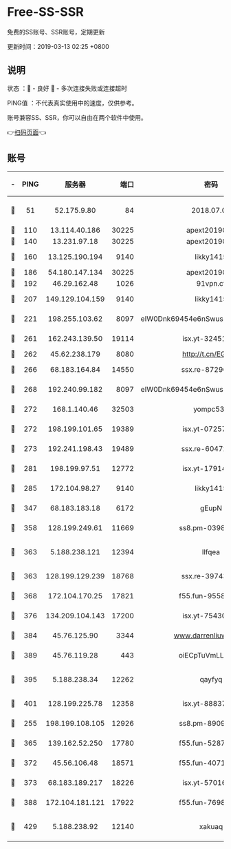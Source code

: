 # Free-SS-SSR

免费的SS账号、SSR账号，定期更新

更新时间：2019-03-13 02:25 +0800

## 说明

状态     ：🙂 - 良好 🙁 - 多次连接失败或连接超时

PING值   ：不代表真实使用中的速度，仅供参考。

账号兼容SS、SSR，你可以自由在两个软件中使用。

👉[扫码页面](https://liesauer.github.io/Free-SS-SSR/)👈

## 账号

|-|PING|服务器|端口|密码|加密方式|区域|
|:----:|:----:|:-----:|-----:|:----:|:----:|:----:|
|🙂|51|52.175.9.80|84|2018.07.07|chacha20-ietf-poly1305|HK|
|🙂|110|13.114.40.186|30225|apext2019006|chacha20|JP|
|🙂|140|13.231.97.18|30225|apext2019006|chacha20|JP|
|🙂|160|13.125.190.194|9140|likky1415|aes-256-cfb|KR|
|🙂|186|54.180.147.134|30225|apext2019006|chacha20|KR|
|🙂|192|46.29.162.48|1026|91vpn.cf|rc4-md5|RU|
|🙂|207|149.129.104.159|9140|likky1415|aes-256-cfb|HK|
|🙂|221|198.255.103.62|8097|eIW0Dnk69454e6nSwuspv9DmS201tQ0D|aes-256-cfb|US|
|🙂|261|162.243.139.50|19114|isx.yt-32451698|aes-256-cfb|US|
|🙂|262|45.62.238.179|8080|http://t.cn/EGJIyrl|rc4-md5|CA|
|🙂|266|68.183.164.84|14550|ssx.re-87296027|aes-256-cfb|US|
|🙂|268|192.240.99.182|8097|eIW0Dnk69454e6nSwuspv9DmS201tQ0D|aes-256-cfb|US|
|🙂|272|168.1.140.46|32503|yompc535|aes-256-cfb|AU|
|🙂|272|198.199.101.65|19389|isx.yt-07257333|aes-256-cfb|US|
|🙂|273|192.241.198.43|19489|ssx.re-60472532|aes-256-cfb|US|
|🙂|281|198.199.97.51|12772|isx.yt-17914750|aes-256-cfb|US|
|🙂|285|172.104.98.27|9140|likky1415|aes-256-cfb|JP|
|🙂|347|68.183.183.18|6172|gEupN|aes-256-cfb|SG|
|🙂|358|128.199.249.61|11669|ss8.pm-03986540|aes-256-cfb|SG|
|🙂|363|5.188.238.121|12394|llfqea|chacha20-ietf-poly1305|BR|
|🙂|363|128.199.129.239|18768|ssx.re-39743458|aes-256-cfb|SG|
|🙂|368|172.104.170.25|17821|f55.fun-95583566|aes-256-cfb|SG|
|🙂|376|134.209.104.143|17200|isx.yt-75430258|aes-256-cfb|SG|
|🙂|384|45.76.125.90|3344|www.darrenliuwei.com|aes-256-cfb|AU|
|🙂|389|45.76.119.28|443|oiECpTuVmLLxk4Ts|aes-256-cfb|AU|
|🙂|395|5.188.238.34|12262|qayfyq|chacha20-ietf-poly1305|BR|
|🙂|401|128.199.225.78|12358|isx.yt-88837839|aes-256-cfb|SG|
|🙂|255|198.199.108.105|12926|ss8.pm-89091536|aes-256-cfb|US|
|🙂|365|139.162.52.250|17780|f55.fun-52870038|aes-256-cfb|SG|
|🙂|372|45.56.106.48|18571|f55.fun-40716763|aes-256-cfb|US|
|🙂|373|68.183.189.217|18226|isx.yt-57016658|aes-256-cfb|SG|
|🙂|388|172.104.181.121|17922|f55.fun-76980489|aes-256-cfb|SG|
|🙂|429|5.188.238.92|12140|xakuaq|chacha20-ietf-poly1305|BR|
